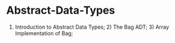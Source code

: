# Abstract-Data-Types
1) Introduction to Abstract Data Types;  2) The Bag ADT;  3) Array Implementation of Bag;
